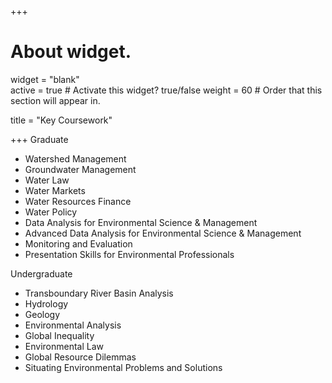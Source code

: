 +++

# About widget.
widget = "blank"  
active = true  # Activate this widget? true/false
weight = 60  # Order that this section will appear in.

title = "Key Coursework"


+++
Graduate
 - Watershed Management
 - Groundwater Management
 - Water Law
 - Water Markets
 - Water Resources Finance 
 - Water Policy 
 - Data Analysis for Environmental Science & Management 
 - Advanced Data Analysis for Environmental Science & Management
 - Monitoring and Evaluation
 - Presentation Skills for Environmental Professionals 
 
Undergraduate
 - Transboundary River Basin Analysis
 - Hydrology
 - Geology
 - Environmental Analysis
 - Global Inequality
 - Environmental Law
 - Global Resource Dilemmas
 - Situating Environmental Problems and Solutions
